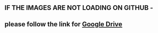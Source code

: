 ## IF THE IMAGES ARE NOT LOADING ON GITHUB - 

## please follow the link for [Google Drive](https://drive.google.com/drive/folders/1Er_LVdSfZnbilVcW-lKACaTGtwg4FYbu?usp=sharing)

